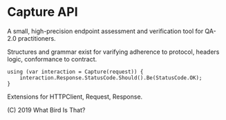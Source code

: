 # Capture API

A small, high-precision endpoint assessment and verification
tool for QA-2.0 practitioners.

Structures and grammar exist for varifying adherence to protocol,
headers logic, conformance to contract.

```
using (var interaction = Capture(request)) {
    interaction.Response.StatusCode.Should().Be(StatusCode.OK);
}
```

Extensions for HTTPClient, Request, Response.

(C) 2019 What Bird Is That?
